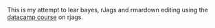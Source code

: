 This is my attempt to lear bayes, rJags and rmardown editing using the [datacamp course](https://campus.datacamp.com/courses/bayesian-modeling-with-rjags) on rjags.